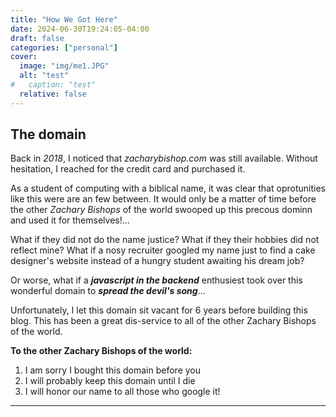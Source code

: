 ```yaml
---
title: "How We Got Here"
date: 2024-06-30T19:24:05-04:00
draft: false
categories: ["personal"]
cover:
  image: "img/me1.JPG"
  alt: "test"
#   caption: "test"
  relative: false
---
```


## The domain
Back in *2018*, I noticed that *zacharybishop.com* was still available. Without hesitation, I reached for the credit card and purchased it.

 As a student of computing with a biblical name, it was clear that oprotunities like this were are an few between. It would only be a matter of time before the other *Zachary Bishops* of the world swooped up this precous dominn and used it for themselves!...
 
 What if they did not do the name justice? What if they their hobbies did not reflect mine? What if a nosy recruiter googled my name just to find a cake designer's website instead of a hungry student awaiting his dream job? 

 Or worse, what if a ***javascript in the backend*** enthusiest took over this wonderful domain to ***spread the devil's song***...

 Unfortunately, I let this domain sit vacant for 6 years before building this blog. This has been a great dis-service to all of the other Zachary Bishops of the world.

 **To the other Zachary Bishops of the world:**
 1. I am sorry I bought this domain before you 
 2. I will probably keep this domain until I die
 3. I will honor our name to all those who google it!

---






